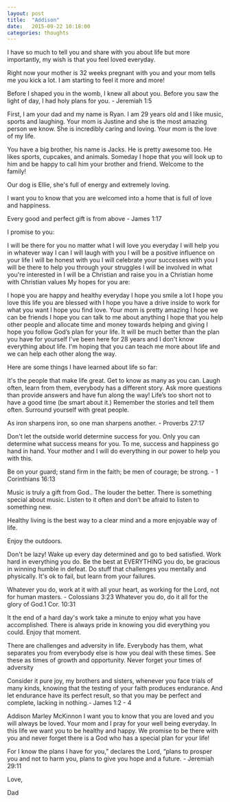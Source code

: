```yaml
---
layout: post
title:  "Addison"
date:   2015-09-22 10:18:00
categories: thoughts
---
```


I have so much to tell you and share with you about life but more importantly, my wish is that you feel loved everyday.

Right now your mother is 32 weeks pregnant with you and your mom tells me you kick a lot. I am starting to feel it more and more!

Before I shaped you in the womb, I knew all about you. Before you saw the light of day, I had holy plans for you. - Jeremiah 1:5

First, I am your dad and my name is Ryan. I am 29 years old and I like music, sports and laughing. Your mom is Justine and she is the most amazing person we know. She is incredibly caring and loving. Your mom is the love of my life.

You have a big brother, his name is Jacks. He is pretty awesome too. He likes sports, cupcakes, and animals. Someday I hope that you will look up to him and be happy to call him your brother and friend. 
Welcome to the family!

Our dog is Ellie, she's full of energy and extremely loving.

I want you to know that you are welcomed into a home that is full of love and happiness.

Every good and perfect gift is from above - James 1:17

I promise to you:

I will be there for you no matter what
I will love you everyday
I will help you in whatever way I can
I will laugh with you
I will be a positive influence on your life
I will be honest with you
I will celebrate your successes with you
I will be there to help you through your struggles
I will be involved in what you're interested in
I will be a Christian and raise you in a Christian home with Christian values
My hopes for you are:

I hope you are happy and healthy everyday
I hope you smile a lot
I hope you love this life you are blessed with
I hope you have a drive inside to work for what you want
I hope you find love. Your mom is pretty amazing
I hope we can be friends
I hope you can talk to me about anything
I hope that you help other people and allocate time and money towards helping and giving
I hope you follow God’s plan for your life. It will be much better than the plan you have for yourself
I've been here for 28 years and I don't know everything about life. I'm hoping that you can teach me more about life and we can help each other along the way.

Here are some things I have learned about life so far:

It's the people that make life great. Get to know as many as you can. Laugh often, learn from them, everybody has a different story. Ask more questions than provide answers and have fun along the way! Life’s too short not to have a good time (be smart about it.) Remember the stories and tell them often. Surround yourself with great people.

As iron sharpens iron, so one man sharpens another. - Proverbs 27:17

Don't let the outside world determine success for you. Only you can determine what success means for you. To me, success and happiness go hand in hand. Your mother and I will do everything in our power to help you with this.

Be on your guard; stand firm in the faith; be men of courage; be strong. - 1 Corinthians 16:13

Music is truly a gift from God.. The louder the better. There is something special about music. Listen to it often and don’t be afraid to listen to something new.

Healthy living is the best way to a clear mind and a more enjoyable way of life.

Enjoy the outdoors.

Don't be lazy! Wake up every day determined and go to bed satisfied. Work hard in everything you do. Be the best at EVERYTHING you do, be gracious in winning humble in defeat. Do stuff that challenges you mentally and physically. It's ok to fail, but learn from your failures.

Whatever you do, work at it with all your heart, as working for the Lord, not for human masters. - Colossians 3:23 Whatever you do, do it all for the glory of God.1 Cor. 10:31

It the end of a hard day's work take a minute to enjoy what you have accomplished. There is always pride in knowing you did everything you could. Enjoy that moment.

There are challenges and adversity in life. Everybody has them, what separates you from everybody else is how you deal with these times. See these as times of growth and opportunity. Never forget your times of adversity

Consider it pure joy, my brothers and sisters, whenever you face trials of many kinds, knowing that the testing of your faith produces endurance. And let endurance have its perfect result, so that you may be perfect and complete, lacking in nothing.- James 1:2 - 4

Addison Marley McKinnon I want you to know that you are loved and you will always be loved. Your mom and I pray for your well being everyday. In this life we want you to be healthy and happy. We promise to be there with you and never forget there is a God who has a special plan for your life!

For I know the plans I have for you,” declares the Lord, “plans to prosper you and not to harm you, plans to give you hope and a future. - Jeremiah 29:11

Love,

Dad
